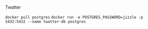 Twatter

`docker pull postgres`
`docker run -e POSTGRES_PASSWORD=jizzle -p 5432:5432 --name twatter-db postgres`
